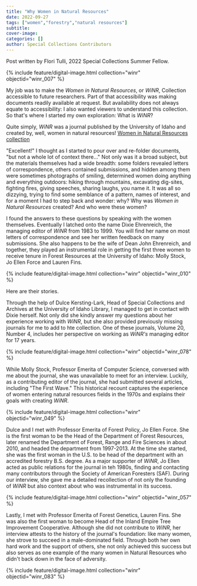 ```yaml
---
title: "Why Women in Natural Resources"
date: 2022-09-27
tags: ["women","forestry","natural resources"]
subtitle: 
cover-image: 
categories: []
author: Special Collections Contributors
---
```


Post written by Flori Tulli, 2022 Special Collections Summer Fellow. 

{% include feature/digital-image.html collection="winr" objectid="winr_007" %}

My job was to make the *Women in Natural Resources*, or *WiNR*, Collection accessible to future researchers. Part of that accessibility was making documents readily available at request. But availability does not always equate to accessibility: I also wanted viewers to understand this collection. So that's where I started my own exploration: What is *WiNR*?

Quite simply, *WiNR* was a journal published by the University of Idaho and created by, well, women in natural resources! [Women in Natural Resources collection](https://archiveswest.orbiscascade.org/ark:80444/xv702668)

"Excellent!" I thought as I started to pour over and re-folder documents, "but not a whole lot of context there..." Not only was it a broad subject, but the materials themselves had a wide breadth: some folders revealed letters of correspondence, others contained submissions, and hidden among them were sometimes photographs of smiling, determined women doing anything and everything outdoors: hiking through mountains, excavating dig-sites, fighting fires, giving speeches, sharing laughs, you name it. It was all so dizzying, trying to find some semblance of a pattern, names of interest, and for a moment I had to step back and wonder: why? Why was *Women in Natural Resources* created? And who were these women?

I found the answers to these questions by speaking with the women themselves. Eventually I latched onto the name Dixie Ehrenreich, the managing editor of *WiNR* from 1983 to 1999. You will find her name on most letters of correspondence and see her written feedback on many submissions. She also happens to be the wife of Dean John Ehrenreich, and together, they played an instrumental role in getting the first three women to receive tenure in Forest Resources at the University of Idaho: Molly Stock, Jo Ellen Force and Lauren Fins. 

{% include feature/digital-image.html collection="winr" objectid="winr_010" %}

Here are their stories.

Through the help of Dulce Kersting-Lark, Head of Special Collections and Archives at the University of Idaho Library, I managed to get in contact with Dixie herself. Not only did she kindly answer my questions about her experience working with *WiNR*, but she also provided previously missing journals for me to add to hte collection. One of these journals, Volume 20, Number 4, includes her perspective on working as *WiNR's* managing editor for 17 years. 

{% include feature/digital-image.html collection="winr" objectid="winr_078" %}

While Molly Stock, Professor Emerita of Computer Science, conversed with me about the journal, she was unavailable to meet for an interview. Luckily, as a contributing editor of the journal, she had submitted several articles, including "The First Wave." This historical recount captures the experience of women entering natural resources fields in the 1970s and explains their goals with creating *WiNR*.

{% include feature/digital-image.html collection="winr" objectid="winr_049" %}

Dulce and I met with Professor Emerita of Forest Policy, Jo Ellen Force. She is the first woman to be the Head of the Department of Forest Resources, later renamed the Department of Forest, Range and Fire Sciences in about 2010, and headed the department from 1997-2013. At the time she started, she was the first woman in the U.S. to be head of the department with an accredited forestry B.S. degree. As a major supporter of *WiNR*, Jo Ellen acted as public relations for the journal in teh 1980s, finding and contacting many contributors through the Society of American Foresters (SAF). During our interview, she gave me a detailed recollection of not only the founding of *WiNR* but also context about who was instrumental in its success. 

{% include feature/digital-image.html collection="winr" objectid="winr_057" %}

Lastly, I met with Professor Emerita of Forest Genetics, Lauren Fins. She was also the first woman to become Head of the Inland Empire Tree Improvement Cooperative. Although she did not contribute to *WiNR*, her interview attests to the history of the journal's foundation: like many women, she strove to succeed in a male-dominated field. Through both her own hard work and the support of others, she not only achieved this success but also serves as one example of the many women in Natural Resources who didn't back down in the face of adversity. 

{% include feature/digital-image.html collection="winr" objectid="winr_083" %}